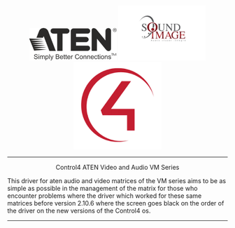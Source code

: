 <p align="center">
  <img src="./images/Aten.png" alt="Aten Logo" width="200"/>
  <img src="./images/Soundimage.png" alt="Soundimage" width="200"/>
  <img src="./images/Control4.png" alt="Control4" width="200"/>
</p>

---

<p align="center">Control4 ATEN Video and Audio VM Series</p>

This driver for aten audio and video matrices of the VM series aims to be as simple as possible in the management of the matrix for those who encounter problems where the driver which worked for these same matrices before version 2.10.6 where the screen goes black on the order of the driver on the new versions of the Control4 os.

--- 




